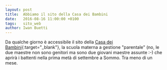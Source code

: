 ```yaml
---
layout: post
title:  Abbiamo il sito della Casa dei Bambini
date:   2016-08-16 11:00:00 +0100
tags:   sito_web
author: Iwan Buetti
---
```


Da qualche giorno è accessibile il sito della [Casa dei Bambini](http://www.casadeibambinipavese.it){:target="_blank"}, la scuola materna a gestione "parentale" (no, le due maestre non sono genitori ma sono due giovani maestre assunte :-) che aprirà i battenti nella prima metà di settembre a Sommo. Tra meno di un mese.